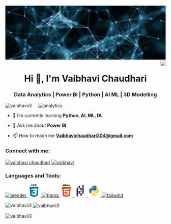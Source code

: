 ![logo](https://github.com/Vaibhavii3/Vaibhavii3/blob/main/stars1.jpg)
<img align="right" src="https://visitor-badge.laobi.icu/badge?page_id=vaibhavii3.vaibhavii3" />
<h1 align="center">Hi 👋, I'm Vaibhavi Chaudhari</h1>
<h3 align="center">Data Analytics | Power BI | Python | AI ML | 3D Modelling</h3>
<img align="right" alt="analytics" width="400" src="https://miro.medium.com/v2/1*Owa2rsDG6Rwv1IM_RdsL3A.gif">

<p align="left"> <img src="https://komarev.com/ghpvc/?username=vaibhavii3&label=Profile%20views&color=0e75b6&style=flat" alt="vaibhavii3" /> </p>

- 🌱 I’m currently learning **Python, AI, ML, DL**

- 💬 Ask me about **Power BI**

- 📫 How to reach me **Vaibhavichaudhari304@gmail.com**

<h3 align="left">Connect with me:</h3>
<p align="left">
<a href="https://linkedin.com/in/vaibhavi chaudhari" target="blank"><img align="center" src="https://raw.githubusercontent.com/rahuldkjain/github-profile-readme-generator/master/src/images/icons/Social/linked-in-alt.svg" alt="vaibhavi chaudhari" height="30" width="40" /></a>
<a href="https://kaggle.com/vaibhavi" target="blank"><img align="center" src="https://raw.githubusercontent.com/rahuldkjain/github-profile-readme-generator/master/src/images/icons/Social/kaggle.svg" alt="vaibhavi" height="30" width="40" /></a>
</p>

<h3 align="left">Languages and Tools:</h3>
<p align="left"> <a href="https://www.blender.org/" target="_blank" rel="noreferrer"> <img src="https://download.blender.org/branding/community/blender_community_badge_white.svg" alt="blender" width="40" height="40"/> </a> <a href="https://www.w3schools.com/css/" target="_blank" rel="noreferrer"> <img src="https://raw.githubusercontent.com/devicons/devicon/master/icons/css3/css3-original-wordmark.svg" alt="css3" width="40" height="40"/> </a> <a href="https://www.figma.com/" target="_blank" rel="noreferrer"> <img src="https://www.vectorlogo.zone/logos/figma/figma-icon.svg" alt="figma" width="40" height="40"/> </a> <a href="https://www.w3.org/html/" target="_blank" rel="noreferrer"> <img src="https://raw.githubusercontent.com/devicons/devicon/master/icons/html5/html5-original-wordmark.svg" alt="html5" width="40" height="40"/> </a> <a href="https://pandas.pydata.org/" target="_blank" rel="noreferrer"> <img src="https://raw.githubusercontent.com/devicons/devicon/2ae2a900d2f041da66e950e4d48052658d850630/icons/pandas/pandas-original.svg" alt="pandas" width="40" height="40"/> </a> <a href="https://www.python.org" target="_blank" rel="noreferrer"> <img src="https://raw.githubusercontent.com/devicons/devicon/master/icons/python/python-original.svg" alt="python" width="40" height="40"/> </a> <a href="https://tailwindcss.com/" target="_blank" rel="noreferrer"> <img src="https://www.vectorlogo.zone/logos/tailwindcss/tailwindcss-icon.svg" alt="tailwind" width="40" height="40"/> </a> </p>

<p><img align="left" src="https://github-readme-stats.vercel.app/api/top-langs?username=vaibhavii3&show_icons=true&locale=en&layout=compact" alt="vaibhavii3" /></p>

<p>&nbsp;<img align="center" src="https://github-readme-stats.vercel.app/api?username=vaibhavii3&show_icons=true&locale=en" alt="vaibhavii3" /></p>

<p><img align="center" src="https://github-readme-streak-stats.herokuapp.com/?user=vaibhavii3&" alt="vaibhavii3" /></p>
